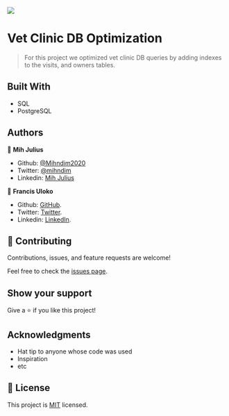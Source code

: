![](https://img.shields.io/badge/Microverse-blueviolet)

# Vet Clinic DB Optimization

> For this project we optimized vet clinic DB queries by adding indexes to the visits, and owners tables. 


## Built With

- SQL
- PostgreSQL

## Authors

👤 **Mih Julius**

- Github: [@Mihndim2020](https://github.com/Mihndim2020)
- Twitter: [@mihndim](https://github.com/mih-julius)
- Linkedin: [Mih Julius](https://www.linkedin.com/mih-julius)

👤 **Francis Uloko**
- Github: [GitHub](https://github.com/francisuloko).
- Twitter: [Twitter](https://twitter.com/francisuloko).
- Linkedin: [LinkedIn](https://linkedin.com/in/francisuloko).

## 🤝 Contributing

Contributions, issues, and feature requests are welcome!

Feel free to check the [issues page](../../issues/).

## Show your support

Give a ⭐️ if you like this project!

## Acknowledgments

- Hat tip to anyone whose code was used
- Inspiration
- etc

## 📝 License

This project is [MIT](./MIT.md) licensed.

